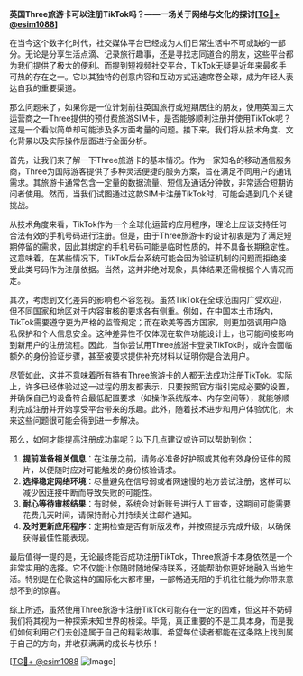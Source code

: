**英国Three旅游卡可以注册TikTok吗？——一场关于网络与文化的探讨[[TG💪+ @esim1088](https://t.me/s/esim1088)]**

在当今这个数字化时代，社交媒体平台已经成为人们日常生活中不可或缺的一部分。无论是分享生活点滴、记录旅行趣事，还是寻找志同道合的朋友，这些平台都为我们提供了极大的便利。而提到短视频社交平台，TikTok无疑是近年来最炙手可热的存在之一。它以其独特的创意内容和互动方式迅速席卷全球，成为年轻人表达自我的重要渠道。

那么问题来了，如果你是一位计划前往英国旅行或短期居住的朋友，使用英国三大运营商之一Three提供的预付费旅游SIM卡，是否能够顺利注册并使用TikTok呢？这是一个看似简单却可能涉及多方面考量的问题。接下来，我们将从技术角度、文化背景以及实际操作层面进行全面分析。

首先，让我们来了解一下Three旅游卡的基本情况。作为一家知名的移动通信服务商，Three为国际游客提供了多种灵活便捷的服务方案，旨在满足不同用户的通讯需求。其旅游卡通常包含一定量的数据流量、短信及通话分钟数，非常适合短期访问者使用。然而，当我们试图通过这款SIM卡注册TikTok时，可能会遇到几个关键挑战。

从技术角度来看，TikTok作为一个全球化运营的应用程序，理论上应该支持任何合法有效的手机号码进行注册。但是，由于Three旅游卡的设计初衷是为了满足短期停留的需求，因此其绑定的手机号码可能是临时性质的，并不具备长期稳定性。这意味着，在某些情况下，TikTok后台系统可能会因为验证机制的问题而拒绝接受此类号码作为注册依据。当然，这并非绝对现象，具体结果还需根据个人情况而定。

其次，考虑到文化差异的影响也不容忽视。虽然TikTok在全球范围内广受欢迎，但不同国家和地区对于内容审核的要求各有侧重。例如，在中国本土市场内，TikTok需要遵守更为严格的监管规定；而在欧美等西方国家，则更加强调用户隐私保护和个人信息安全。这种差异性不仅体现在软件功能设计上，也可能间接影响到新用户的注册流程。因此，当你尝试用Three旅游卡登录TikTok时，或许会面临额外的身份验证步骤，甚至被要求提供补充材料以证明你是合法用户。

尽管如此，这并不意味着所有持有Three旅游卡的人都无法成功注册TikTok。实际上，许多已经体验过这一过程的朋友都表示，只要按照官方指引完成必要的设置，并确保自己的设备符合最低配置要求（如操作系统版本、内存空间等），就能够顺利完成注册并开始享受平台带来的乐趣。此外，随着技术进步和用户体验优化，未来这些问题很可能会得到进一步解决。

那么，如何才能提高注册成功率呢？以下几点建议或许可以帮助到你：

1. **提前准备相关信息**：在注册之前，请务必准备好护照或其他有效身份证件的照片，以便随时应对可能触发的身份核验请求。
2. **选择稳定网络环境**：尽量避免在信号弱或者网速慢的地方尝试注册，这样可以减少因连接中断而导致失败的可能性。
3. **耐心等待审核结果**：有时候，系统会对新账号进行人工审查，这期间可能需要花费几天时间，请保持耐心并持续关注邮件通知。
4. **及时更新应用程序**：定期检查是否有新版发布，并按照提示完成升级，以确保获得最佳性能表现。

最后值得一提的是，无论最终能否成功注册TikTok，Three旅游卡本身依然是一个非常实用的选择。它不仅能让你随时随地保持联系，还能帮助你更好地融入当地生活。特别是在伦敦这样的国际化大都市里，一部畅通无阻的手机往往能为你带来意想不到的惊喜。

综上所述，虽然使用Three旅游卡注册TikTok可能存在一定的困难，但这并不妨碍我们将其视为一种探索未知世界的桥梁。毕竟，真正重要的不是工具本身，而是我们如何利用它们去创造属于自己的精彩故事。希望每位读者都能在这条路上找到属于自己的方向，并收获满满的成长与快乐！

[[TG💪+ @esim1088](https://t.me/s/esim1088) ![Image](https://i.postimg.cc/4NQfJmqS/Snipaste-2025-05-13-00-14-12.png)]